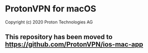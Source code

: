 # ProtonVPN for macOS

Copyright (c) 2020 Proton Technologies AG

## This repository has been moved to <https://github.com/ProtonVPN/ios-mac-app>
